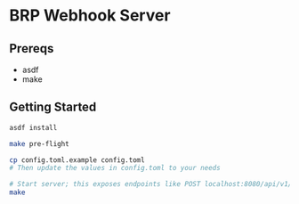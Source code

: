 # BRP Webhook Server

## Prereqs

- asdf
- make

## Getting Started

```sh
asdf install

make pre-flight

cp config.toml.example config.toml
# Then update the values in config.toml to your needs

# Start server; this exposes endpoints like POST localhost:8080/api/v1/callback
make
```
